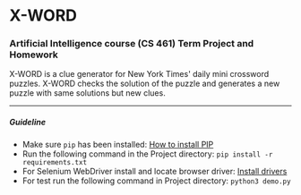 # X-WORD
### Artificial Intelligence course (CS 461) Term Project and Homework   

X-WORD is a clue generator for New York Times' daily mini crossword puzzles. X-WORD checks the solution of the puzzle and generates a new  puzzle with same solutions but new clues.


---

##### Guideline
* Make sure ```pip``` has been installed: [How to install PIP](https://www.makeuseof.com/tag/install-pip-for-python/)
* Run the following command in the Project directory: ```pip install -r requirements.txt```
* For Selenium WebDriver install and locate browser driver: [Install drivers](https://selenium-python.readthedocs.io/installation.html#drivers)
* For test run the following command in Project directory: ```python3 demo.py```

